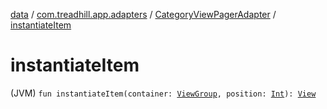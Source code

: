 [data](../../index.md) / [com.treadhill.app.adapters](../index.md) / [CategoryViewPagerAdapter](index.md) / [instantiateItem](./instantiate-item.md)

# instantiateItem

(JVM) `fun instantiateItem(container: `[`ViewGroup`](https://developer.android.com/reference/android/view/ViewGroup.html)`, position: `[`Int`](https://kotlinlang.org/api/latest/jvm/stdlib/kotlin/-int/index.html)`): `[`View`](https://developer.android.com/reference/android/view/View.html)